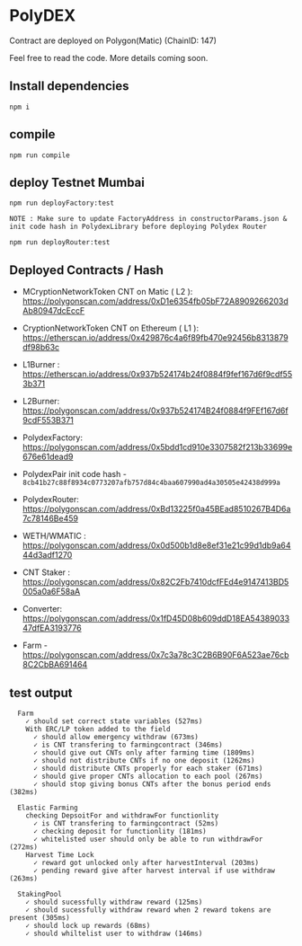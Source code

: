 # PolyDEX

Contract are deployed on Polygon(Matic) (ChainID: 147)

Feel free to read the code. More details coming soon.

## Install dependencies

```
npm i
```

## compile

```
npm run compile
```

## deploy Testnet Mumbai

```
npm run deployFactory:test

NOTE : Make sure to update FactoryAddress in constructorParams.json & init code hash in PolydexLibrary before deploying Polydex Router

npm run deployRouter:test
```

## Deployed Contracts / Hash

- MCryptionNetworkToken CNT on Matic ( L2 ): https://polygonscan.com/address/0xD1e6354fb05bF72A8909266203dAb80947dcEccF

- CryptionNetworkToken CNT on Ethereum ( L1 ): https://etherscan.io/address/0x429876c4a6f89fb470e92456b8313879df98b63c

- L1Burner : https://etherscan.io/address/0x937b524174b24f0884f9fef167d6f9cdf553b371

- L2Burner: https://polygonscan.com/address/0x937b524174B24f0884f9FEf167d6f9cdF553B371

- PolydexFactory: https://polygonscan.com/address/0x5bdd1cd910e3307582f213b33699e676e61dead9

- PolydexPair init code hash - `8cb41b27c88f8934c0773207afb757d84c4baa607990ad4a30505e42438d999a`

- PolydexRouter: https://polygonscan.com/address/0xBd13225f0a45BEad8510267B4D6a7c78146Be459

- WETH/WMATIC : https://polygonscan.com/address/0x0d500b1d8e8ef31e21c99d1db9a6444d3adf1270

- CNT Staker : https://polygonscan.com/address/0x82C2Fb7410dcfFEd4e9147413BD5005a0a6F58aA

- Converter: https://polygonscan.com/address/0x1fD45D08b609ddD18EA5438903347dfEA3193776

- Farm - https://polygonscan.com/address/0x7c3a78c3C2B6B90F6A523ae76cb8C2CbBA691464

## test output

```
  Farm
    ✓ should set correct state variables (527ms)
    With ERC/LP token added to the field
      ✓ should allow emergency withdraw (673ms)
      ✓ is CNT transfering to farmingcontract (346ms)
      ✓ should give out CNTs only after farming time (1809ms)
      ✓ should not distribute CNTs if no one deposit (1262ms)
      ✓ should distribute CNTs properly for each staker (671ms)
      ✓ should give proper CNTs allocation to each pool (267ms)
      ✓ should stop giving bonus CNTs after the bonus period ends (382ms)

  Elastic Farming
    checking DepsoitFor and withdrawFor functionlity
      ✓ is CNT transfering to farmingcontract (52ms)
      ✓ checking deposit for functionlity (181ms)
      ✓ whitelisted user should only be able to run withdrawFor (272ms)
    Harvest Time Lock
      ✓ reward got unlocked only after harvestInterval (203ms)
      ✓ pending reward give after harvest interval if use withdraw (263ms)

  StakingPool
    ✓ should sucessfully withdraw reward (125ms)
    ✓ should sucessfully withdraw reward when 2 reward tokens are present (305ms)
    ✓ should lock up rewards (68ms)
    ✓ should whiltelist user to withdraw (146ms)
```
